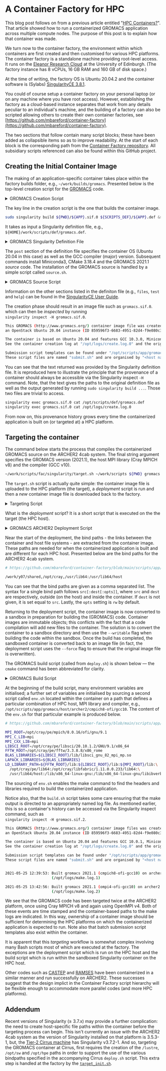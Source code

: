 A Container Factory for HPC
===========================

This blog post follows on from a previous article entitled "[HPC Containers?](hpc_containers.md)". That article
showed how to run a containerized GROMACS application across multiple compute nodes. The purpose of this post
is to explain how that container was made.

We turn now to the container factory, the environment within which containers are first created and then customised
for various HPC platforms. The container factory is a standalone machine providing root-level access. It runs on the
[Eleanor Research Cloud](https://www.ed.ac.uk/information-services/computing/computing-infrastructure/cloud-computing-service/researcher-cloud-service-eleanor) at the University of Edinburgh.
(The factory instance has 8 vCPUs, 16 GB RAM and 160 GB of disk space.)

At the time of writing, the factory OS is Ubuntu 20.04.2 and the container software is (Sylabs) [SingularityCE 3.8.1](https://sylabs.io/guides/3.8/user-guide/).

You could of course setup a container factory on your personal laptop (or on any machine where you have root access).
However, establishing the factory as a cloud-based instance separates that work from any details peculiar to an
individual's machine, and the building of a factory can also be scripted allowing others to create their own container
factories, see [https://github.com/mbareford/container-factory](https://github.com/mbareford/container-factory).

The two sections that follow contain many script blocks; these have been added as collapsible items so as to improve
readability. At the start of each block is the corresponding path from the [Container Factory repository](https://github.com/mbareford/container-factory).
All subsidiary scripts referenced can also be found within this GitHub project.


Creating the Initial Container Image
------------------------------------

The making of an application-specific container takes place within the factory builds folder, e.g., `~/work/builds/gromacs`.
Presented below is the top-level creation script for the [GROMACS](https://www.gromacs.org/) code. 

<details>
  <summary>GROMACS Creation Script</summary>

  ```bash
  # https://github.com/mbareford/container-factory/blob/main/builds/gromacs/create.sh

  #!/bin/bash

  echo "Deleting old images, logs and scripts..."
  rm -f *.sif*
  rm -f *.log
  rm -rf scripts*

  echo "Gathering required scripts..."
  APP=gromacs
  SCRIPTS_ROOT=${HOME}/work/scripts
  SCRIPTS_DEF=${SCRIPTS_ROOT}/def
  SCRIPTS_APP=${SCRIPTS_ROOT}/app/${APP}
  SCRIPTS_SNG=${SCRIPTS_ROOT}/fac/singularity

  mkdir -p ./scripts/aux
  cp ${SCRIPTS_ROOT}/aux/download_src.sh ./scripts/aux/
  cp ${SCRIPTS_ROOT}/aux/install_cmp.sh ./scripts/aux/
  cp ${SCRIPTS_ROOT}/aux/setup_env.sh ./scripts/aux/
  cp ${SCRIPTS_ROOT}/aux/update_env.sh ./scripts/aux/
  cp ${SCRIPTS_ROOT}/aux/add_log.sh ./scripts/aux/
  cp ${SCRIPTS_ROOT}/aux/add_dirs.sh ./scripts/aux/

  mkdir -p ./scripts/chk
  cp ${SCRIPTS_ROOT}/chk/check_os.sh ./scripts/chk/
  cp ${SCRIPTS_ROOT}/chk/check_gcc.sh ./scripts/chk/
  cp ${SCRIPTS_ROOT}/chk/check_cmp.sh ./scripts/chk/

  mkdir -p ./scripts/def
  cp ${SCRIPTS_ROOT}/def/gromacs.def ./scripts/def/

  mkdir -p ./scripts/os
  cp ${SCRIPTS_ROOT}/os/ubuntu-20.04.sh ./scripts/os/

  mkdir -p ./scripts/cmp
  cp -r ${SCRIPTS_ROOT}/cmp/miniconda ./scripts/cmp/
  cp ${SCRIPTS_ROOT}/cmp/cmake.sh ./scripts/cmp/

  mkdir -p ./scripts/app/${APP}
  cp ${SCRIPTS_APP}/source.sh ./scripts/app/${APP}/
  cp ${SCRIPTS_APP}/build.sh ./scripts/app/${APP}/
  cp -r ${SCRIPTS_APP}/host ./scripts/app/${APP}/

  tar -czf scripts.tar.gz ./scripts
  rm -rf scripts

  echo "Creating ${APP} singularity image file..."
  sudo singularity build ${PWD}/${APP}.sif.0 ${SCRIPTS_DEF}/${APP}.def &> create.log

  echo "Adding creation log to image file..."
  ${SCRIPTS_SNG}/add_log.sh ${PWD}/${APP}.sif.0 create log

  echo "Final tidy up..."
  rm create.log
  rm scripts.tar.gz

  echo "Creation complete!"
  echo "${PWD}/${APP}.sif.0"
  ```

</details>

The key line in the creation script is the one that builds the container image.
```bash
sudo singularity build ${PWD}/${APP}.sif.0 ${SCRIPTS_DEF}/${APP}.def &> create.log
```
It takes as input a Singularity definition file, e.g., `${HOME}/work/scripts/def/gromacs.def`.

<details>
  <summary>GROMACS Singularity Definition File</summary>

  ```bash
  # https://github.com/mbareford/container-factory/blob/main/scripts/def/gromacs.def

  Bootstrap: library
  From: ubuntu:20.04

  %setup
      # empty

  %files
      ${HOME}/work/scripts/post_start.sh /opt/
      ${HOME}/work/scripts/post_stop.sh /opt/
      ${HOME}/work/builds/gromacs/scripts.tar.gz /opt/

  %environment
      # empty

  %post
      . /opt/post_start.sh

      ubuntu-20.04.sh 10

      miniconda.sh 3 4.8.3 38
      conda_install.sh numpy,scipy,matplotlib

      cmake.sh 3.18.4

      source.sh gromacs 2021.1

      . /opt/post_stop.sh

  %runscript
      # empty

  %startscript
      # empty

  %test
      ROOT=/opt/scripts
      export PATH=${ROOT}/chk:${ROOT}/aux:${ROOT}/os:${ROOT}/cmp:${PATH}
      check_os.sh "Ubuntu 20.04.2"
      check_gcc.sh "10.3.0"
      check_cmp.sh ${MINICONDA3_ROOT} ${MINICONDA3_NAME}
      check_cmp.sh ${CMAKE_ROOT} ${CMAKE_NAME}

  %labels
      Author Michael Bareford
      Email m.bareford@epcc.ed.ac.uk
      Version v1.0.0

  %help
      This GROMACS (http://www.gromacs.org/) container image file was created at the EPCC Container Factory,
      an OpenStack Ubuntu 20.04 instance (ID 859596f3-6683-4951-82d4-f9e080c30d1f) hosted by the University of Edinburgh Eleanor Research Cloud.

      The container is based on Ubuntu 20.04 and features GCC 10.3.0, Miniconda3 4.8.3, CMake 3.18.4 and the GROMACS source code version 2021.1.
      See the container creation log at "/opt/logs/create.log.0" and the original definition file at "/opt/scripts/def/gromacs.def".

      Submission script templates can be found under "/opt/scripts/app/gromacs/host/".
      These script files are named "submit.sh" and are organised by "<host name>/<MPI library>/<compiler>".
  ```

</details>

The `post` section of the definition file specifies the container OS (Ubuntu 20.04 in this case) as well as the GCC compiler (major) version. Subsequent
commands install Miniconda3, CMake 3.18.4 and the GROMACS 2021.1 *source* code. The installation of the GROMACS source is handled by a simple script called
`source.sh`.

<details>
  <summary>GROMACS Source Script</summary>

  ```bash
  # https://github.com/mbareford/container-factory/blob/main/scripts/app/gromacs/source.sh

  #!/bin/bash
  
  VERSION=$2
  LABEL=$1
  NAME=${LABEL}-${VERSION}
  ROOT=/opt/app/${LABEL}

  mkdir -p ${ROOT}
  cd ${ROOT}

  wget https://ftp.gromacs.org/${LABEL}/${NAME}.tar.gz
  tar -xzf ${NAME}.tar.gz
  rm ${NAME}.tar.gz
  ```

</details>

Information on the other sections listed in the definiton file (e.g., `files`, `test` and `help`) can be found in the [SingularityCE User Guide](https://sylabs.io/guides/3.8/user-guide/definition_files.html).

The creation phase should result in an image file such as `gromacs.sif.0`. which can then be *inspected* by running \
`singularity inspect -H gromacs.sif.0`.

```bash
This GROMACS (http://www.gromacs.org/) container image file was created at the EPCC Container Factory,
an OpenStack Ubuntu 20.04 instance (ID 859596f3-6683-4951-82d4-f9e080c30d1f) hosted by the University of Edinburgh Eleanor Research Cloud.

The container is based on Ubuntu 20.04 and features GCC 10.3.0, Miniconda3 4.8.3, CMake 3.18.4 and the GROMACS source code version 2021.1.
See the container creation log at "/opt/logs/create.log.0" and the original definition file at "/opt/scripts/def/gromacs.def".

Submission script templates can be found under "/opt/scripts/app/gromacs/host/".
These script files are named "submit.sh" and are organised by "<host name>/<MPI library>/<compiler>".
```

You can see that the text returned was provided by the Singularity definition file. It is reproduced here to illustrate the principle
that the provenance of a container should always be accessible via the Singularity inspect `-H` command. Note, that the text gives
the paths to the original definition file as well as the output generated by running `sudo singularity build ...`. Those two files
are trivial to access.

```bash
singularity exec gromacs.sif.0 cat /opt/scripts/def/gromacs.def
singularity exec gromacs.sif.0 cat /opt/logs/create.log.0
```

From now on, this provenance history grows every time the containerized application is built on (or targeted at) a HPC platform.


Targeting the container
-----------------------

The command below starts the process that compiles the containerized GROMACS source on the ARCHER2 4cab system. The final string argument
specifies the GROMACS version (2021.1), the host MPI library (Cray MPICH v8) and the compiler (GCC v10).

```bash
~/work/scripts/fac/singularity/target.sh ~/work/scripts ${PWD} gromacs archer2 "/work/z19/z19/mrb4cab/containers/build" "2021.1 cmpich8-ofi gcc10"
```

The `target.sh` script is actually quite simple: the container image file is uploaded to the HPC platform (the target), a *deployment* script
is run and then a *new* container image file is downloaded back to the factory.

<details>
  <summary>Targeting Script</summary>

  ```bash
  # https://github.com/mbareford/container-factory/blob/main/scripts/fac/singularity/target.sh

  #!/bin/bash

  SCRIPTS_ROOT=$1
  IMG_PATH=$2
  APP=$3
  HOST=$4
  DEPLOY_PATH=$5
  DEPLOY_ARGS="${APP} ${DEPLOY_PATH}/${APP}.sif \"$6\""
  DEPLOY_SCRIPT=${SCRIPTS_ROOT}/app/${APP}/host/${HOST}/deploy.sh

  . ${SCRIPTS_ROOT}/fac/singularity/get_latest_suffix.sh
  get_latest_suffix ${IMG_PATH} ${APP}
  next_suffix=`expr ${suffix} + 1`

  echo "Uploading ${APP} singularity image to ${HOST} host..."
  scp ${IMG_PATH}/${APP}.sif.${suffix} ${HOST}:${DEPLOY_PATH}/${APP}.sif

  echo "Running the deployment script that builds a containerized ${APP} app on the ${HOST} host..."
  ssh ${HOST} "bash -ls" < ${DEPLOY_SCRIPT} ${DEPLOY_ARGS}

  echo "Downloading new ${APP} singularity image from ${HOST} host..."
  scp ${HOST}:${DEPLOY_PATH}/${APP}.sif ${IMG_PATH}/${APP}.sif.${next_suffix}

  echo "Deleting the ${APP} singularity image left on ${HOST} host..."
  ssh ${HOST} rm -f ${DEPLOY_PATH}/${APP}.sif

  echo "Targeting complete!"
  echo "${IMG_PATH}/${APP}.sif.${next_suffix}"
  ```

</details>

What is the *deployment* script? It is a short script that is executed on the the target (the HPC host).

<details>
  <summary>GROMACS ARCHER2 Deployment Script</summary>

  ```bash
  # https://github.com/mbareford/container-factory/blob/main/scripts/app/gromacs/host/archer2/deploy.sh

  #!/bin/bash
  
  APP=$1
  SIF=$2
  HOST=archer2
  BUILD_ARGS="${HOST} $3"
  BIND_ARGS=`singularity exec ${SIF} cat /opt/scripts/app/${APP}/host/${HOST}/bindpaths.lst`

  echo "Converting ${APP} container image to sandbox..."
  singularity build --sandbox ${SIF}.sandbox ${SIF}
  echo ""

  echo "Building ${APP} within container sandbox..."
  singularity exec -B ${BIND_ARGS} --writable ${SIF}.sandbox /opt/scripts/app/${APP}/build.sh ${BUILD_ARGS}
  echo ""

  echo "Converting ${APP} container sandbox back to image..."
  singularity build --force ${SIF} ${SIF}.sandbox
  echo ""

  echo "Deleting ${APP} container sandbox..."
  rm -rf ${SIF}.sandbox
  ```

</details>

Near the start of the deployment, the bind paths - the links between the container and host file systems - are
extracted from the container image. These paths are needed for when the containerized application is built and
are different for each HPC host. Presented below are the bind paths for the ARCHER2 4cab system.

```bash
# https://github.com/mbareford/container-factory/blob/main/scripts/app/gromacs/host/archer2/bindpaths.lst

/work/y07/shared,/opt/cray,/usr/lib64:/usr/lib64/host
```

You can see that the bind paths are given as a comma separated list. The syntax for a single bind path
follows `src[:dest[:opts]]`, where `src` and `dest` are respectively, outside (on the host) and inside the container.
If `dest` is not given, it is set equal to `src`.  Lastly, the `opts` setting is `rw` by default.

Returning to the deployment script, the container image is now converted to a sandbox in preparation for
building the (GROMACS) code. Container images are immutable objects; this conflicts with the fact
that a code compilation will add new files to the container. The solution is to convert the container
to a sandbox directory and then use the `--writable` flag when building the code within the sandbox.
Once the build has completed, the sandboxed container is converted back to an image file (in fact,
the deployment script uses the `--force` flag to ensure that the original image file is overwritten).

The GROMACS build script (called from `deploy.sh`) is shown below &mdash; the `cmake` command has been abbreviated for clarity.

<details>
  <summary>GROMACS Build Script</summary>

  ```bash
  # https://github.com/mbareford/container-factory/blob/main/scripts/app/gromacs/build.sh

  #!/bin/bash

  HOST=$1
  VERSION=$2
  MPI_LABEL=$3
  COMPILER_LABEL=$4

  LABEL=gromacs
  NAME=${LABEL}-${VERSION}
  ROOT=/opt/app/${LABEL}
  HOST_PATH=${HOST}/${MPI_LABEL}/${COMPILER_LABEL}
  SCRIPTS_ROOT=/opt/scripts/app/${LABEL}/host/${HOST_PATH}
  BUILD_ROOT=${ROOT}/${NAME}
  INSTALL_ROOT=${ROOT}/${VERSION}/${HOST_PATH}
  LOG_ROOT=/opt/logs
  CMAKE_PRELOAD=/lib/x86_64-linux-gnu/libssl.so.1.1:/lib/x86_64-linux-gnu/libcrypto.so.1.1

  # set the build environment
  . ${SCRIPTS_ROOT}/env.sh

  # set make log name
  mkdir -p ${LOG_ROOT}
  if [ -f "${LOG_ROOT}/.make" ]; then
    makecnt=`cat ${LOG_ROOT}/.make`
    makecnt=`expr ${makecnt} + 1`
  else
    makecnt="1"
  fi
  MAKE_LOG=${LOG_ROOT}/make.log.${makecnt}
  echo "${makecnt}" > ${LOG_ROOT}/.make

  # set compiler and build flags
  export CXX=g++
  export CC=gcc
  export FLAGS="-O3 -ftree-vectorize -funroll-loops"

  # build
  BUILD_PATH=${BUILD_ROOT}/build/${HOST_PATH}/single
  rm -rf ${BUILD_PATH}
  mkdir -p ${BUILD_PATH}
  cd ${BUILD_PATH}

  LD_PRELOAD=${CMAKE_PRELOAD} cmake ${BUILD_ROOT} \
      -DGMX_MPI=ON -DGMX_OPENMP=ON -DGMX_HWLOC=OFF -DGMX_GPU=OFF \
      ...
      -DCMAKE_INSTALL_PREFIX=${INSTALL_ROOT} &> ${MAKE_LOG}

  LD_PRELOAD=${CMAKE_PRELOAD} make install &>> ${MAKE_LOG}

  # record
  currentDateTime=`date +"%Y-%m-%d %T"`
  echo "    ${currentDateTime}: Built ${LABEL} ${VERSION} (${MPI_LABEL}-${COMPILER_LABEL}) on ${HOST}" >> /.singularity.d/runscript.help
  echo "                         (${MAKE_LOG})" >> /.singularity.d/runscript.help
  echo "" >> /.singularity.d/runscript.help
  ```

</details>

At the beginning of the build script, many environment variables are initialised; a further set of variables are initialised by sourcing
a second script called `env.sh` located within the container on a path that defines a particular combination of HPC host, MPI library
and compiler, e.g., `/opt/scripts/app/gromacs/host/archer2/cmpich8-ofi/gcc10`. The content of the `env.sh` for that particular example
is produced below.

```bash
# https://github.com/mbareford/container-factory/blob/main/scripts/app/gromacs/host/archer2/cmpich8-ofi/gcc10/env.sh

MPI_ROOT=/opt/cray/pe/mpich/8.0.16/ofi/gnu/9.1
MPI_C_LIB=mpi
MPI_CXX_LIB=mpi
LIBSCI_ROOT=/opt/cray/pe/libsci/20.10.1.2/GNU/9.1/x86_64
FFTW_ROOT=/opt/cray/pe/fftw/3.3.8.8/x86_rome
BLAS_LIBRARIES=${LIBSCI_ROOT}/lib/libsci_gnu_82_mpi_mp.so
LAPACK_LIBRARIES=${BLAS_LIBRARIES}
LD_LIBRARY_PATH=${FFTW_ROOT}/lib:${LIBSCI_ROOT}/lib:${MPI_ROOT}/lib:\
  /opt/cray/pe/lib64:/opt/cray/libfabric/1.11.0.0.233/lib64:\
  /usr/lib64/host:/lib/x86_64-linux-gnu:/lib/x86_64-linux-gnu/libibverbs:/.singularity.d/libs
```

The sourcing of `env.sh` enables the make command to find the headers and libraries required to build the containerized application.

Notice also, that the `build.sh` script takes some care ensuring that the make output is directed to an appropriately named log file.
As mentioned earlier, this is so a container's history can be accessed via the Singularity inspect command, such as \
`singularity inspect -H gromacs.sif.2`.

```bash
This GROMACS (http://www.gromacs.org/) container image files was created at the EPCC Container Factory,
an OpenStack Ubuntu 20.04 instance (ID 859596f3-6683-4951-82d4-f9e080c30d1f) hosted by the University of Edinburgh Eleanor Research Cloud.

The container is based on Ubuntu 20.04 and features GCC 10.0.1, Miniconda3 4.8.3, CMake 3.18.4 and the GROMACS source code version 2021.1.
See the container creation log at "/opt/logs/create.log.0" and the original definition file at "/opt/scripts/def/gromacs.def".

Submission script templates can be found under "/opt/scripts/app/gromacs/host/".
These script files are named "submit.sh" and are organised by "<host name>/<MPI library>/<compiler>".


2021-05-25 12:39:53: Built gromacs 2021.1 (cmpich8-ofi-gcc10) on archer2
                     (/opt/logs/make.log.1)

2021-05-25 13:42:56: Built gromacs 2021.1 (ompi4-ofi-gcc10) on archer2
                     (/opt/logs/make.log.2)
```

We see that the GROMACS code has been targeted twice at the ARCHER2 platform, once using Cray MPICH v8 and again using OpenMPI v4. Both of
these events are time stamped and the container-based paths to the make logs are indicated. In this way, ownership of a container image should
be sufficient for determining the HPC platforms on which the containerized application is expected to run. Note also that batch submission script
templates also exist within the container.


It is apparent that this *targeting* workflow is somewhat complex involving many Bash scripts most of which are executed at the factory.
The exceptions are the deployment script which is run on the HPC host and the build script which is run within the sandboxed Singularity
container on the HPC host.

Other codes such as [CASTEP](http://www.castep.org/) and [RAMSES](https://www.ics.uzh.ch/~teyssier/ramses/RAMSES.html) have been containerized in a similar manner and run successfully on ARCHER2.
These successes suggest that the design implict in the Container Factory script hierarchy will be flexible enough to accommodate more parallel codes (and more HPC platforms).


Addendum
--------

Recent versions of Singularity (&geq; 3.7.x) may provide a further complication: the need to create host-specific file paths within the container
before the targeting process can begin. This isn't currently an issue with the ARCHER2 4cab system as the version of Singularity installed on
that platform is 3.5.3-1, but, the [Tier-2 Cirrus machine](https://www.cirrus.ac.uk/) has Singularity v3.7.2-1. And so, targeting the GROMACS
container at Cirrus, first requires the creation of the `/lustre`, `/opt/sw` and `/opt/hpe` paths in order to support the use of the various
bindpaths specified in the accompanying Cirrus `deploy.sh` script. This extra step is handled at the factory by the [`target_init.sh`](https://github.com/mbareford/container-factory/blob/main/scripts/fac/singularity/target_init.sh).